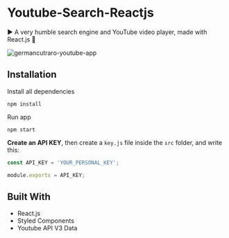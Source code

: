 # Youtube-Search-Reactjs

▶️ A very humble search engine and YouTube video player, made with React.js 🎥

<img src="youtube-clone.gif" alt="germancutraro-youtube-app" />

## Installation

Install all dependencies

```
npm install
```

Run app

```
npm start
```

**Create an API KEY**, then create a `key.js` file inside the `src` folder, and write this:

```javascript
const API_KEY = 'YOUR_PERSONAL_KEY';

module.exports = API_KEY;  
```

## Built With

* React.js
* Styled Components
* Youtube API V3 Data

